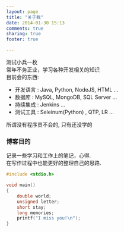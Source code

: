 ```yaml
---
layout: page
title: "关于我"
date: 2014-01-30 15:13
comments: true
sharing: true
footer: true

---
```

测试小兵一枚    
常年不务正业，学习各种开发相关的知识    
目前会的东西:    

* 开发语言 : Java, Python, NodeJS, HTML ...    
* 数据库   : MySQL, MongoDB, SQL Server ...    
* 持续集成 : Jenkins ...    
* 测试工具 : Seleinum(Python) , QTP, LR ...

所谓没有程序员不会的, 只有还没学的

### 博客目的   
记录一些学习和工作上的笔记，心得.    
在写作过程中也能更好的整理自己的思路.    


```c
#include <stdio.h>

void main()
{
	double world;
	unsigned letter;
	short stay;
	long memories;
	printf("I miss you!\n");
}
```
